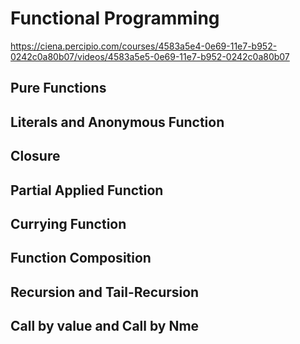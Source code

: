 # Functional Programming 
https://ciena.percipio.com/courses/4583a5e4-0e69-11e7-b952-0242c0a80b07/videos/4583a5e5-0e69-11e7-b952-0242c0a80b07

## Pure Functions

## Literals and Anonymous Function

## Closure

## Partial Applied Function

## Currying Function

## Function Composition

## Recursion and Tail-Recursion

## Call by value and Call by Nme

